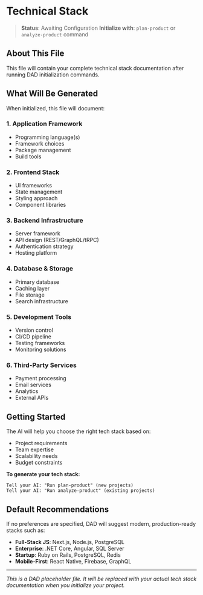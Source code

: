 # Technical Stack

> **Status**: Awaiting Configuration
> **Initialize with**: `plan-product` or `analyze-product` command

## About This File

This file will contain your complete technical stack documentation after running DAD initialization commands.

## What Will Be Generated

When initialized, this file will document:

### 1. **Application Framework**
- Programming language(s)
- Framework choices
- Package management
- Build tools

### 2. **Frontend Stack**
- UI frameworks
- State management
- Styling approach
- Component libraries

### 3. **Backend Infrastructure**
- Server framework
- API design (REST/GraphQL/tRPC)
- Authentication strategy
- Hosting platform

### 4. **Database & Storage**
- Primary database
- Caching layer
- File storage
- Search infrastructure

### 5. **Development Tools**
- Version control
- CI/CD pipeline
- Testing frameworks
- Monitoring solutions

### 6. **Third-Party Services**
- Payment processing
- Email services
- Analytics
- External APIs

## Getting Started

The AI will help you choose the right tech stack based on:
- Project requirements
- Team expertise
- Scalability needs
- Budget constraints

**To generate your tech stack:**
```
Tell your AI: "Run plan-product" (new projects)
Tell your AI: "Run analyze-product" (existing projects)
```

## Default Recommendations

If no preferences are specified, DAD will suggest modern, production-ready stacks such as:
- **Full-Stack JS**: Next.js, Node.js, PostgreSQL
- **Enterprise**: .NET Core, Angular, SQL Server
- **Startup**: Ruby on Rails, PostgreSQL, Redis
- **Mobile-First**: React Native, Firebase, GraphQL

---

*This is a DAD placeholder file. It will be replaced with your actual tech stack documentation when you initialize your project.*